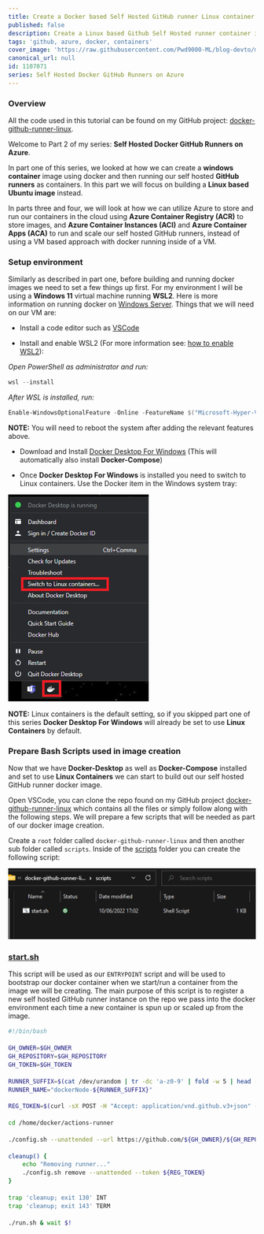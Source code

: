 ```yaml
---
title: Create a Docker based Self Hosted GitHub runner Linux container
published: false
description: Create a Linux based Github Self Hosted runner container image and run using docker and docker-compose
tags: 'github, azure, docker, containers'
cover_image: 'https://raw.githubusercontent.com/Pwd9000-ML/blog-devto/main/posts/2022-GitHub-Docker-Runner-Azure-Part2/assets/main.png'
canonical_url: null
id: 1107071
series: Self Hosted Docker GitHub Runners on Azure
---
```


### Overview

All the code used in this tutorial can be found on my GitHub project: [docker-github-runner-linux](https://github.com/Pwd9000-ML/docker-github-runner-linux).

Welcome to Part 2 of my series: **Self Hosted Docker GitHub Runners on Azure**.

In part one of this series, we looked at how we can create a **windows container** image using docker and then running our self hosted **GitHub runners** as containers. In this part we will focus on building a **Linux based Ubuntu image** instead.

In parts three and four, we will look at how we can utilize Azure to store and run our containers in the cloud using **Azure Container Registry (ACR)** to store images, and **Azure Container Instances (ACI)** and **Azure Container Apps (ACA)** to run and scale our self hosted GitHub runners, instead of using a VM based approach with docker running inside of a VM.

### Setup environment

Similarly as described in part one, before building and running docker images we need to set a few things up first. For my environment I will be using a **Windows 11** virtual machine running **WSL2**. Here is more information on running docker on [Windows Server](https://docs.microsoft.com/en-us/virtualization/windowscontainers/quick-start/set-up-environment?tabs=Windows-Server#install-docker). Things that we will need on our VM are:

- Install a code editor such as [VSCode](https://code.visualstudio.com/download)

- Install and enable WSL2 (For more information see: [how to enable WSL2](https://docs.microsoft.com/en-us/windows/wsl/install)):

_Open PowerShell as administrator and run:_

```powershell
wsl --install
```

_After WSL is installed, run:_

```powershell
Enable-WindowsOptionalFeature -Online -FeatureName $("Microsoft-Hyper-V", "Containers") -All
```

**NOTE:** You will need to reboot the system after adding the relevant features above.

- Download and Install [Docker Desktop For Windows](https://docs.docker.com/desktop/windows/install/) (This will automatically also install **Docker-Compose**)

- Once **Docker Desktop For Windows** is installed you need to switch to Linux containers. Use the Docker item in the Windows system tray:

![image.png](https://raw.githubusercontent.com/Pwd9000-ML/blog-devto/main/posts/2022-GitHub-Docker-Runner-Azure-Part2/assets/linc.png)

**NOTE:** Linux containers is the default setting, so if you skipped part one of this series **Docker Desktop For Windows** will already be set to use **Linux Containers** by default.

### Prepare Bash Scripts used in image creation

Now that we have **Docker-Desktop** as well as **Docker-Compose** installed and set to use **Linux Containers** we can start to build out our self hosted GitHub runner docker image.

Open VSCode, you can clone the repo found on my GitHub project [docker-github-runner-linux](https://github.com/Pwd9000-ML/docker-github-runner-linux) which contains all the files or simply follow along with the following steps. We will prepare a few scripts that will be needed as part of our docker image creation.

Create a `root` folder called `docker-github-runner-linux` and then another sub folder called `scripts`. Inside of the [scripts](https://github.com/Pwd9000-ML/docker-github-runner-linux/tree/master/scripts) folder you can create the following script:

![image.png](https://raw.githubusercontent.com/Pwd9000-ML/blog-devto/main/posts/2022-GitHub-Docker-Runner-Azure-Part2/assets/scripts.png)

### [start.sh](https://github.com/Pwd9000-ML/docker-github-runner-windows/blob/master/scripts/start.sh)

This script will be used as our `ENTRYPOINT` script and will be used to bootstrap our docker container when we start/run a container from the image we will be creating. The main purpose of this script is to register a new self hosted GitHub runner instance on the repo we pass into the docker environment each time a new container is spun up or scaled up from the image.

```bash
#!/bin/bash

GH_OWNER=$GH_OWNER
GH_REPOSITORY=$GH_REPOSITORY
GH_TOKEN=$GH_TOKEN

RUNNER_SUFFIX=$(cat /dev/urandom | tr -dc 'a-z0-9' | fold -w 5 | head -n 1)
RUNNER_NAME="dockerNode-${RUNNER_SUFFIX}"

REG_TOKEN=$(curl -sX POST -H "Accept: application/vnd.github.v3+json" -H "Authorization: token ${GH_TOKEN}" https://api.github.com/repos/${GH_OWNER}/${GH_REPOSITORY}/actions/runners/registration-token | jq .token --raw-output)

cd /home/docker/actions-runner

./config.sh --unattended --url https://github.com/${GH_OWNER}/${GH_REPOSITORY} --token ${REG_TOKEN} --name ${RUNNER_NAME}

cleanup() {
    echo "Removing runner..."
    ./config.sh remove --unattended --token ${REG_TOKEN}
}

trap 'cleanup; exit 130' INT
trap 'cleanup; exit 143' TERM

./run.sh & wait $!
```
